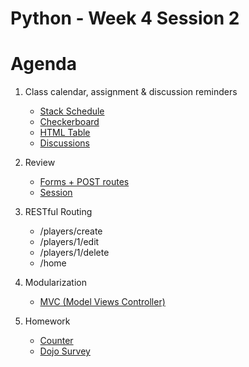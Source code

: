 # Python - Week 4 Session 2
# Agenda
1. Class calendar, assignment & discussion reminders
    - [Stack Schedule](https://docs.google.com/spreadsheets/d/1R8Pj8DblfmmpihO34Cn0J_FjMZz_6zkPZC9v_lnqL4s/edit#gid=2097812438)
    - [Checkerboard](https://login.codingdojo.com/m/309/9266/62500)
    - [HTML Table](https://login.codingdojo.com/m/309/9266/62502)
    - [Discussions](https://login.codingdojo.com/d/309/119/1190)
2. Review
    - [Forms + POST routes](https://login.codingdojo.com/m/309/9266/62505)
    - [Session](https://login.codingdojo.com/m/309/9266/62508)
3. RESTful Routing
    - /players/create
    - /players/1/edit
    - /players/1/delete
    - /home
4. Modularization
    - [MVC (Model Views Controller)](https://login.codingdojo.com/m/309/9261/62410)

5. Homework
    - [Counter](https://login.codingdojo.com/m/309/9266/62509)
    - [Dojo Survey](https://login.codingdojo.com/m/309/9266/62511)

